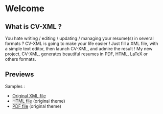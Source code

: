 # Welcome #

## What is CV-XML ? ##
You hate writing / editing / updating / managing your resume(s) in several formats ? CV-XML is going to make your life easier ! Just fill a XML file, with a simple text editor, then launch CV-XML, and admire the result ! My new project, CV-XML, generates beautiful resumes in PDF, HTML, LaTeX or others formats.

## Previews ##
Samples :
  * [Original XML file](http://adrien.frenchcomp.net/blog/public/cv-xml/examples/cv-en.xml)
  * [HTML file](http://adrien.frenchcomp.net/blog/public/cv-xml/examples/cv-en.html) (original theme)
  * [PDF file](http://adrien.frenchcomp.net/blog/public/cv-xml/examples/cv-en.pdf) (original theme)
